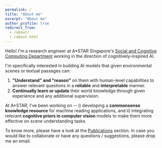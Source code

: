 ```yaml
---
permalink: /
title: "About me"
excerpt: "About me"
author_profile: true
redirect_from: 
  - /about/
  - /about.html
---
```


Hello! I'm a research engineer at A*STAR Singapore's [Social and Cognitive Computing Department](https://www.a-star.edu.sg/ihpc/ihpc-research-capabilities/social-cognitive-computing) working in the direction of cognitively-inspired AI. 

I'm specifically interested in building AI models that given environmental scenes or textual passages can:
1. **"Understand" and "reason"** on them with human-level capabilities to answer relevant questions in a **reliable** and **interpretable** manner.
2. **Continually learn or update** their world knowledge through given experience and any additional supervision. 

At A*STAR, I've been working on -- i) developing a **commonsense knowledge resource** for machine reading applications, and ii) integrating relevant **cognitive priors in computer vision** models to make them more effective on scene understanding tasks. 
	
To know more, please have a look at the [Publications](/publications/) section. In case you would like to collaborate or have any questions / suggestions, please drop me an email.
